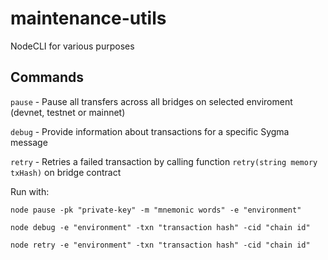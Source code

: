 # maintenance-utils
NodeCLI for various purposes

## Commands

```pause``` - Pause all transfers across all bridges on selected enviroment (devnet, testnet or mainnet)

```debug``` - Provide information about transactions for a specific Sygma message

```retry``` - Retries a failed transaction by calling function ```retry(string memory txHash)``` on bridge contract

Run with:

```
node pause -pk "private-key" -m "mnemonic words" -e "environment"
```
```
node debug -e "environment" -txn "transaction hash" -cid "chain id" 
```
```
node retry -e "environment" -txn "transaction hash" -cid "chain id"
```